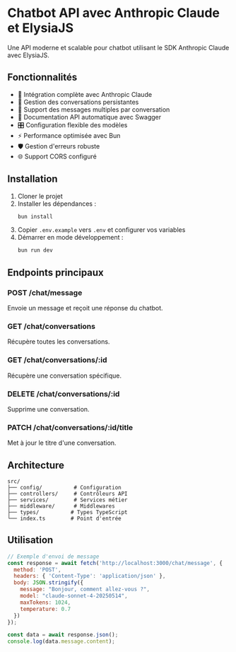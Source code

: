 # Chatbot API avec Anthropic Claude et ElysiaJS

Une API moderne et scalable pour chatbot utilisant le SDK Anthropic Claude avec ElysiaJS.

## Fonctionnalités

- 🤖 Intégration complète avec Anthropic Claude
- 💬 Gestion des conversations persistantes
- 🔄 Support des messages multiples par conversation
- 📝 Documentation API automatique avec Swagger
- 🎛️ Configuration flexible des modèles
- ⚡ Performance optimisée avec Bun
- 🛡️ Gestion d'erreurs robuste
- 🌐 Support CORS configuré

## Installation

1. Cloner le projet
2. Installer les dépendances :
   ```bash
   bun install
   ```
3. Copier `.env.example` vers `.env` et configurer vos variables
4. Démarrer en mode développement :
   ```bash
   bun run dev
   ```

## Endpoints principaux

### POST /chat/message
Envoie un message et reçoit une réponse du chatbot.

### GET /chat/conversations
Récupère toutes les conversations.

### GET /chat/conversations/:id
Récupère une conversation spécifique.

### DELETE /chat/conversations/:id
Supprime une conversation.

### PATCH /chat/conversations/:id/title
Met à jour le titre d'une conversation.

## Architecture

```
src/
├── config/          # Configuration
├── controllers/     # Contrôleurs API
├── services/        # Services métier
├── middleware/      # Middlewares
├── types/          # Types TypeScript
└── index.ts        # Point d'entrée
```

## Utilisation

```javascript
// Exemple d'envoi de message
const response = await fetch('http://localhost:3000/chat/message', {
  method: 'POST',
  headers: { 'Content-Type': 'application/json' },
  body: JSON.stringify({
    message: "Bonjour, comment allez-vous ?",
    model: "claude-sonnet-4-20250514",
    maxTokens: 1024,
    temperature: 0.7
  })
});

const data = await response.json();
console.log(data.message.content);
```
